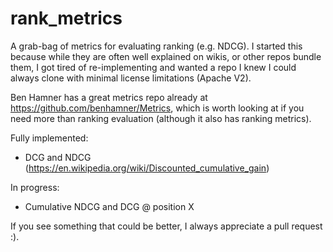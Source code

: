 # rank_metrics

A grab-bag of metrics for evaluating ranking (e.g. NDCG).  I started this because while they are often well explained
on wikis, or other repos bundle them, I got tired of re-implementing and wanted a repo I knew I could always clone
with minimal license limitations (Apache V2).

Ben Hamner has a great metrics repo already at https://github.com/benhamner/Metrics, which is worth looking at
if you need more than ranking evaluation (although it also has ranking metrics).

Fully implemented:
 * DCG and NDCG (https://en.wikipedia.org/wiki/Discounted_cumulative_gain)
 
In progress:
 * Cumulative NDCG and DCG @ position X


If you see something that could be better, I always appreciate a pull request :).
